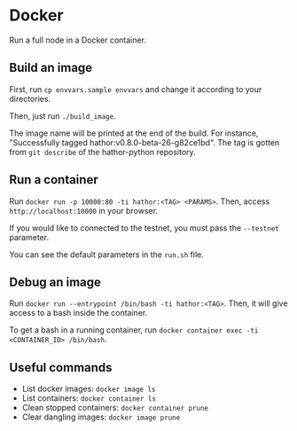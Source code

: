Docker
======

Run a full node in a Docker container.


Build an image
--------------
First, run `cp envvars.sample envvars` and change it according to your directories.

Then, just run `./build_image`.

The image name will be printed at the end of the build. For instance, "Successfully tagged hathor:v0.8.0-beta-26-g82ce1bd". The tag is gotten from `git describe` of the hathor-python repository.


Run a container
---------------
Run `docker run -p 10000:80 -ti hathor:<TAG> <PARAMS>`. Then, access `http://localhost:10000` in your browser.

If you would like to connected to the testnet, you must pass the `--testnet` parameter.

You can see the default parameters in the `run.sh` file.


Debug an image
--------------
Run `docker run --entrypoint /bin/bash -ti hathor:<TAG>`. Then, it will give access to a bash inside the container.

To get a bash in a running container, run `docker container exec -ti <CONTAINER_ID> /bin/bash`.


Useful commands
---------------

- List docker images: `docker image ls`
- List containers: `docker container ls`
- Clean stopped containers: `docker container prune`
- Clear dangling images: `docker image prune`
